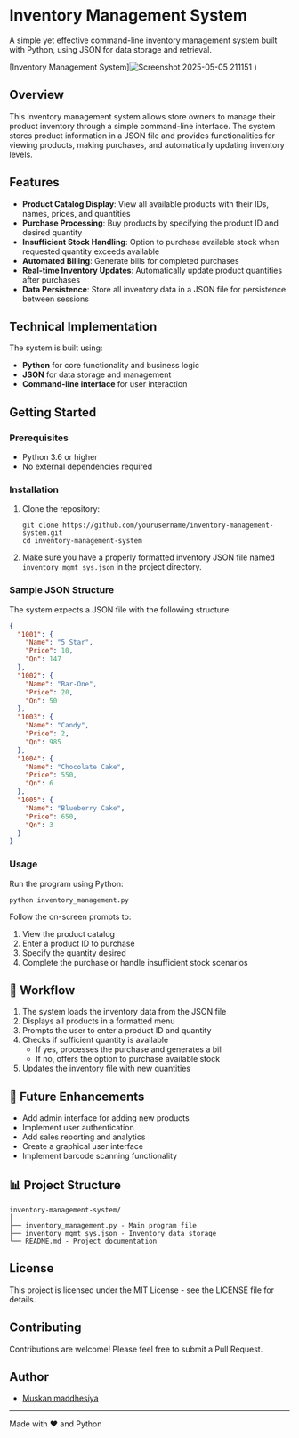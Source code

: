 # Inventory Management System

A simple yet effective command-line inventory management system built with Python, using JSON for data storage and retrieval.

[Inventory Management System]![Screenshot 2025-05-05 211151](https://github.com/user-attachments/assets/c97e7cc9-30f5-41c9-bdbf-d08945960297)
)

##  Overview

This inventory management system allows store owners to manage their product inventory through a simple command-line interface. The system stores product information in a JSON file and provides functionalities for viewing products, making purchases, and automatically updating inventory levels.

##  Features

- **Product Catalog Display**: View all available products with their IDs, names, prices, and quantities
- **Purchase Processing**: Buy products by specifying the product ID and desired quantity
- **Insufficient Stock Handling**: Option to purchase available stock when requested quantity exceeds available
- **Automated Billing**: Generate bills for completed purchases
- **Real-time Inventory Updates**: Automatically update product quantities after purchases
- **Data Persistence**: Store all inventory data in a JSON file for persistence between sessions

##  Technical Implementation

The system is built using:
- **Python** for core functionality and business logic
- **JSON** for data storage and management
- **Command-line interface** for user interaction

##  Getting Started

### Prerequisites

- Python 3.6 or higher
- No external dependencies required

### Installation

1. Clone the repository:
   ```
   git clone https://github.com/yourusername/inventory-management-system.git
   cd inventory-management-system
   ```

2. Make sure you have a properly formatted inventory JSON file named `inventory mgmt sys.json` in the project directory.

### Sample JSON Structure

The system expects a JSON file with the following structure:

```json
{
  "1001": {
    "Name": "5 Star",
    "Price": 10,
    "Qn": 147
  },
  "1002": {
    "Name": "Bar-One",
    "Price": 20,
    "Qn": 50
  },
  "1003": {
    "Name": "Candy",
    "Price": 2,
    "Qn": 985
  },
  "1004": {
    "Name": "Chocolate Cake",
    "Price": 550,
    "Qn": 6
  },
  "1005": {
    "Name": "Blueberry Cake",
    "Price": 650,
    "Qn": 3
  }
}
```

### Usage

Run the program using Python:

```
python inventory_management.py
```

Follow the on-screen prompts to:
1. View the product catalog
2. Enter a product ID to purchase
3. Specify the quantity desired
4. Complete the purchase or handle insufficient stock scenarios

## 🔄 Workflow

1. The system loads the inventory data from the JSON file
2. Displays all products in a formatted menu
3. Prompts the user to enter a product ID and quantity
4. Checks if sufficient quantity is available
   - If yes, processes the purchase and generates a bill
   - If no, offers the option to purchase available stock
5. Updates the inventory file with new quantities

## 📝 Future Enhancements

- Add admin interface for adding new products
- Implement user authentication
- Add sales reporting and analytics
- Create a graphical user interface
- Implement barcode scanning functionality

## 📊 Project Structure

```
inventory-management-system/
│
├── inventory_management.py - Main program file
├── inventory mgmt sys.json - Inventory data storage
└── README.md - Project documentation
```

## License

This project is licensed under the MIT License - see the LICENSE file for details.

 ## Contributing

Contributions are welcome! Please feel free to submit a Pull Request.

 ## Author

- [Muskan maddhesiya](https://github.com/yourusername)

---

Made with ❤️ and Python

